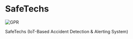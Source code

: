 # SafeTechs
![GPR](https://github.com/yahandeshapriya/SafeTechs/assets/76465007/8c644157-5328-4d96-a571-ecf54ac0eab5)

SafeTechs (IoT-Based Accident Detection & Alerting System)
